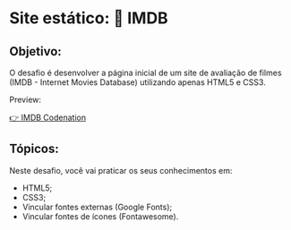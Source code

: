 # Site estático: 🎥 IMDB #
## Objetivo:
O desafio é desenvolver a página inicial de um site de avaliação de filmes (IMDB - Internet Movies Database) utilizando apenas HTML5 e CSS3.

Preview:

[👉 IMDB Codenation](https://vimeo.com/414860233/d3ec10f370)

## Tópicos:
Neste desafio, você vai praticar os seus conhecimentos em:

* HTML5;
* CSS3;
* Vincular fontes externas (Google Fonts);
* Vincular fontes de ícones (Fontawesome).